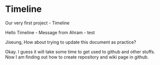 # Timeline
Our very first project - Timeline

Hello Timeline - Message from Ahram - test

Jiseung, How about trying to update this document as practice?

Okay. I guess it will take some time to get used to github and other stuffs. 
Now I am finding out how to create repository and wiki page in github.
